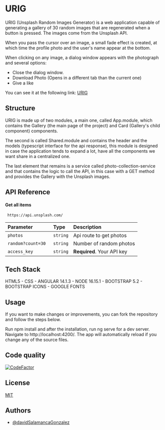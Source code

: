 
# URIG

URIG (Unsplash Random Images Generator) is a web application capable of generating a gallery of 30 random images that are regenerated when a button is pressed. The images come from the Unsplash API.

When you pass the cursor over an image, a small fade effect is created, at which time the profile photo and the user's name appear at the bottom.

When clicking on any image, a dialog window appears with the photograph and several options:

- Close the dialog window.
- Download Photo (Opens in a different tab than the current one)
- Give a like

You can see it at the following link:
[URIG](https://63e22f6318a2ff4b83301216--lustrous-lokum-9c7268.netlify.app/)


## Structure

URIG is made up of two modules, a main one, called App.module, which contains the Gallery (the main page of the project) and Card (Gallery's child component) components.

The second is called Shared.module and contains the header and the models (typescript interface for the api response), this module is designed in case the application tends to expand a lot, have all the components we want share in a centralized one.

The last element that remains is a service called photo-collection-service and that contains the logic to call the API, in this case with a GET method and provides the Gallery with the Unsplash images.

## API Reference

#### Get all items

```
 https://api.unsplash.com/
```

| Parameter | Type     | Description                |
| :-------- | :------- | :------------------------- |
| `photos` | `string` | Api route to get photos  |
| `random?count=30 ` | `string` | Number of random photos  |
| `access_key` | `string` | **Required**. Your API key |




## Tech Stack

HTML5 - CSS - ANGULAR 14.1.3 - NODE 16.15.1 - BOOTSTRAP 5.2 - BOOTSTRAP ICONS - GOOGLE FONTS




## Usage

If you want to make changes or improvements, you can fork the repository and follow the steps below.

Run npm install and after the installation, run ng serve for a dev server. Navigate to http://localhost:4200/. The app will automatically reload if you change any of the source files.



## Code quality

[![CodeFactor](https://www.codefactor.io/repository/github/davidsalamancagonzalez/nuwevueling/badge)](https://www.codefactor.io/repository/github/davidsalamancagonzalez/nuwevueling)
## License

[MIT](https://choosealicense.com/licenses/mit/)


## Authors

- [@davidSalamancaGonzalez](https://github.com/davidSalamancaGonzalez)

